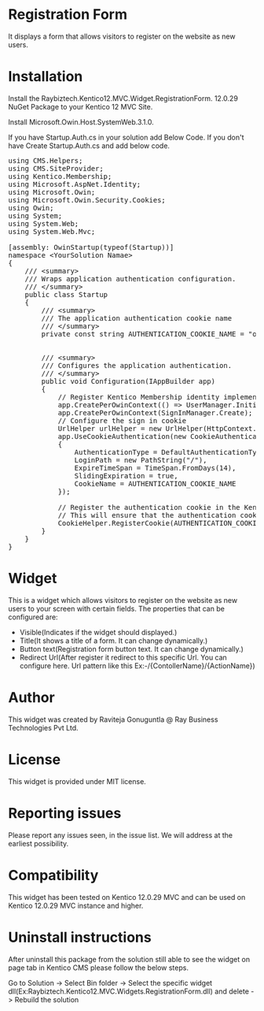 # Registration Form

It displays a form that allows visitors to register on the website as new users.

# Installation

Install the Raybiztech.Kentico12.MVC.Widget.RegistrationForm. 12.0.29 NuGet Package to your Kentico 12 MVC Site. 

Install   Microsoft.Owin.Host.SystemWeb.3.1.0.

If you have Startup.Auth.cs in your solution add Below Code. If you don't have Create Startup.Auth.cs and add below code.
<pre>
using CMS.Helpers;
using CMS.SiteProvider;
using Kentico.Membership;
using Microsoft.AspNet.Identity;
using Microsoft.Owin;
using Microsoft.Owin.Security.Cookies;
using Owin;
using System;
using System.Web;
using System.Web.Mvc;

[assembly: OwinStartup(typeof(Startup))]
namespace &lt;YourSolution Namae&gt;
{
    /// &lt;summary&gt;
    /// Wraps application authentication configuration.
    /// &lt;/summary&gt;
    public class Startup
    {
        /// &lt;summary&gt;
        /// The application authentication cookie name
        /// &lt;/summary&gt;
        private const string AUTHENTICATION_COOKIE_NAME = "owin.authentication";


        /// &lt;summary&gt;
        /// Configures the application authentication.
        /// &lt;/summary&gt;
        public void Configuration(IAppBuilder app)
        {
            // Register Kentico Membership identity implementation
            app.CreatePerOwinContext(() => UserManager.Initialize(app, new UserManager(new UserStore(SiteContext.CurrentSiteName))));
            app.CreatePerOwinContext<SignInManager>(SignInManager.Create);
            // Configure the sign in cookie
            UrlHelper urlHelper = new UrlHelper(HttpContext.Current.Request.RequestContext);
            app.UseCookieAuthentication(new CookieAuthenticationOptions
            {
                AuthenticationType = DefaultAuthenticationTypes.ApplicationCookie,
                LoginPath = new PathString("/"),
                ExpireTimeSpan = TimeSpan.FromDays(14),
                SlidingExpiration = true,
                CookieName = AUTHENTICATION_COOKIE_NAME
            });

            // Register the authentication cookie in the Kentico application and set its cookie level.
            // This will ensure that the authentication cookie will not be removed when a user revokes the tracking consent.
            CookieHelper.RegisterCookie(AUTHENTICATION_COOKIE_NAME, CookieLevel.Essential);
        }
    }
}
</pre>

# Widget

This is a widget which allows visitors to register on the website as new users to your screen with certain fields. The properties that can be configured are:

- Visible(Indicates if the widget should displayed.)
- Title(It shows a title of a form. It can change dynamically.)
- Button text(Registration form button text. It can change dynamically.)
- Redirect Url(After register it redirect to this specific Url. You can configure here. Url pattern like this Ex:-/{ContollerName}/{ActionName})

# Author

This widget was created by Raviteja Gonuguntla @ Ray Business Technologies Pvt Ltd.

# License

This widget is provided under MIT license.

# Reporting issues

Please report any issues seen, in the issue list. We will address at the earliest possibility.

# Compatibility

This widget has been tested on Kentico 12.0.29 MVC and can be used on Kentico 12.0.29 MVC instance and higher.

# Uninstall instructions

After uninstall this package from the solution still able to see the widget on page tab in Kentico CMS please follow the below steps.

Go to Solution -> Select Bin folder -> Select the specific widget dll(Ex:Raybiztech.Kentico12.MVC.Widgets.RegistrationForm.dll) and delete
-> Rebuild the solution
